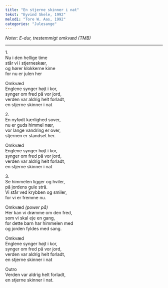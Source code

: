 ```yaml
---
title: "En stjerne skinner i nat"
tekst: "Eyvind Skele, 1992"
melodi: "Tore W. Aas, 1992"
categories: "Julesange"
---
```

*Noter: E-dur, trestemmigt omkvæd (TMB)* <br>

***

1\.\
Nu i den hellige time<br>
står vi i stjerneskær,<br>
og hører klokkerne kime<br>
for nu er julen her<br>

Omkvæd<br>
Englene synger højt i kor,<br>
synger om fred på vor jord,<br>
verden var aldrig helt forladt,<br>
en stjerne skinner i nat<br>

2\.\
En nyfødt kærlighed sover,<br>
nu er guds himmel nær,<br>
vor lange vandring er over,<br>
stjernen er standset her.<br>

Omkvæd<br>
Englene synger højt i kor,<br>
synger om fred på vor jord,<br>
verden var aldrig helt forladt,<br>
en stjerne skinner i nat<br>

3\.\
Se himmelen ligger og hviler,<br>
på jordens gule strå.<br>
Vi står ved krybben og smiler,<br>
for vi er fremme nu.<br>

Omkvæd *(power på)*<br>
Her kan vi drømme om den fred,<br>
som vi skal eje en gang,<br>
for dette barn har himmelen med<br>
og jorden fyldes med sang.<br>

Omkvæd<br>
Englene synger højt i kor,<br>
synger om fred på vor jord,<br>
verden var aldrig helt forladt,<br>
en stjerne skinner i nat<br>

Outro<br>
Verden var aldrig helt forladt,<br>
en stjerne skinner i nat.<br>
